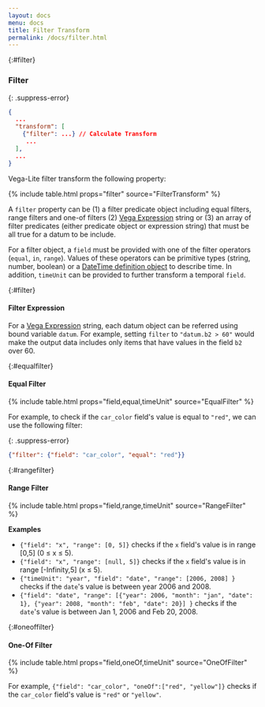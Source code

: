 ```yaml
---
layout: docs
menu: docs
title: Filter Transform
permalink: /docs/filter.html
---
```


{:#filter}
### Filter

{: .suppress-error}
```json
{
  ...
  "transform": [
    {"filter": ...} // Calculate Transform
     ...
  ],
  ...
}
```

Vega-Lite filter transform the following property:

{% include table.html props="filter" source="FilterTransform" %}

A `filter` property can be (1) a filter predicate object including equal filters, range filters and one-of filters (2) [Vega Expression](https://vega.github.io/vega/docs/expressions/) string or (3) an array of filter predicates (either predicate object or expression string) that must be all true for a datum to be include.


For a filter object, a `field` must be provided with one of the filter operators (`equal`, `in`, `range`).  Values of these operators can be primitive types (string, number, boolean) or a [DateTime definition object](types.html#datetime) to describe time. In addition, `timeUnit` can be provided to further transform a temporal `field`.

{:#filter}
#### Filter Expression

For a [Vega Expression](https://vega.github.io/vega/docs/expressions/) string, each datum object can be referred using bound variable `datum`. For example, setting `filter` to `"datum.b2 > 60"` would make the output data includes only items that have values in the field `b2` over 60.

{:#equalfilter}
#### Equal Filter

{% include table.html props="field,equal,timeUnit" source="EqualFilter" %}

For example, to check if the `car_color` field's value is equal to `"red"`, we can use the following filter:

{: .suppress-error}
```json
{"filter": {"field": "car_color", "equal": "red"}}
```

{:#rangefilter}
#### Range Filter

{% include table.html props="field,range,timeUnit" source="RangeFilter" %}

**Examples**

- `{"field": "x", "range": [0, 5]}` checks if the `x` field's value is in range [0,5] (0 ≤ x ≤ 5).
- `{"field": "x", "range": [null, 5]}` checks if the `x` field's value is in range [-Infinity,5] (x ≤ 5).
- `{"timeUnit": "year", "field": "date", "range": [2006, 2008] }` checks if the `date`'s value is between year 2006 and 2008.
- `{"field": "date", "range": [{"year": 2006, "month": "jan", "date": 1}, {"year": 2008, "month": "feb", "date": 20}] }` checks if the `date`'s value is between Jan 1, 2006  and Feb 20, 2008.


{:#oneoffilter}
#### One-Of Filter

{% include table.html props="field,oneOf,timeUnit" source="OneOfFilter" %}

For example, `{"field": "car_color", "oneOf":["red", "yellow"]}` checks if the `car_color` field's value is `"red"` or `"yellow"`.
